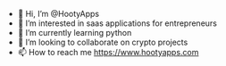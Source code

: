 - 👋 Hi, I’m @HootyApps
- 👀 I’m interested in saas applications for entrepreneurs
- 🌱 I’m currently learning python
- 💞️ I’m looking to collaborate on crypto projects
- 📫 How to reach me https://www.hootyapps.com

<!---
HootyApps/HootyApps is a ✨ special ✨ repository because its `README.md` (this file) appears on your GitHub profile.
You can click the Preview link to take a look at your changes.
--->
